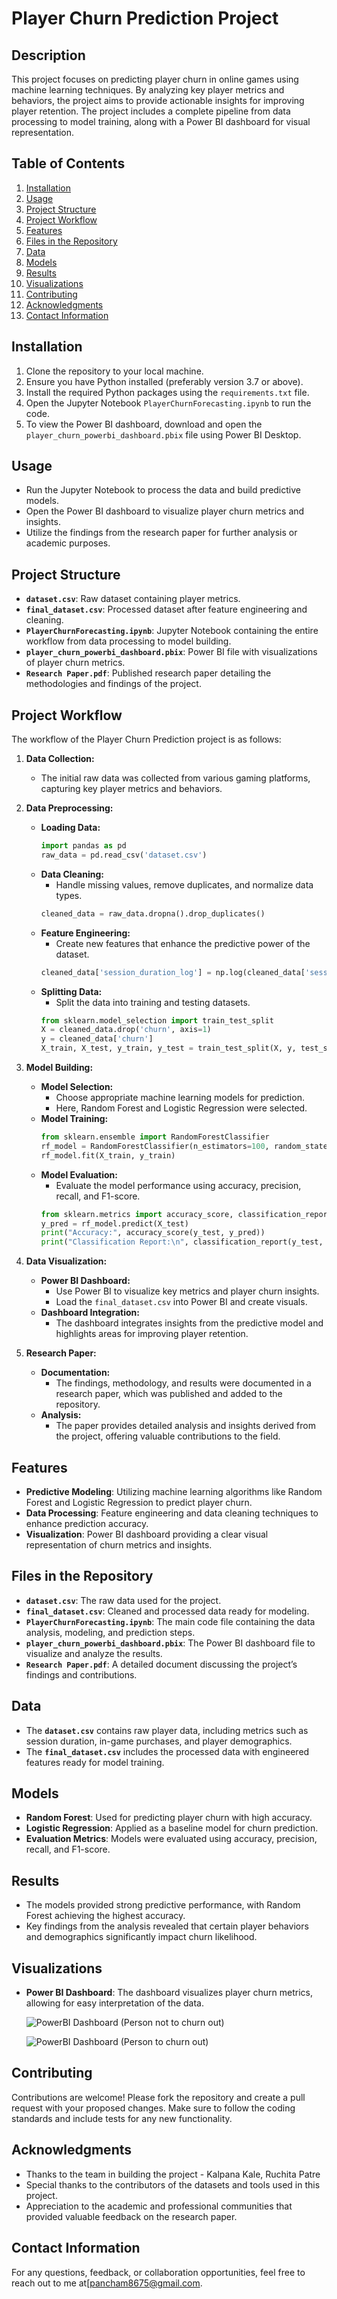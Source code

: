 # Player Churn Prediction Project

## Description
This project focuses on predicting player churn in online games using machine learning techniques. By analyzing key player metrics and behaviors, the project aims to provide actionable insights for improving player retention. The project includes a complete pipeline from data processing to model training, along with a Power BI dashboard for visual representation.

## Table of Contents
1. [Installation](#installation)
2. [Usage](#usage)
3. [Project Structure](#project-structure)
4. [Project Workflow](#project-workflow)
5. [Features](#features)
6. [Files in the Repository](#files-in-the-repository)
7. [Data](#data)
8. [Models](#models)
9. [Results](#results)
10. [Visualizations](#visualizations)
11. [Contributing](#contributing)
12. [Acknowledgments](#acknowledgments)
13. [Contact Information](#contact-information)

## Installation
1. Clone the repository to your local machine.
2. Ensure you have Python installed (preferably version 3.7 or above).
3. Install the required Python packages using the `requirements.txt` file.
4. Open the Jupyter Notebook `PlayerChurnForecasting.ipynb` to run the code.
5. To view the Power BI dashboard, download and open the `player_churn_powerbi_dashboard.pbix` file using Power BI Desktop.

## Usage
- Run the Jupyter Notebook to process the data and build predictive models.
- Open the Power BI dashboard to visualize player churn metrics and insights.
- Utilize the findings from the research paper for further analysis or academic purposes.

## Project Structure
- **`dataset.csv`**: Raw dataset containing player metrics.
- **`final_dataset.csv`**: Processed dataset after feature engineering and cleaning.
- **`PlayerChurnForecasting.ipynb`**: Jupyter Notebook containing the entire workflow from data processing to model building.
- **`player_churn_powerbi_dashboard.pbix`**: Power BI file with visualizations of player churn metrics.
- **`Research Paper.pdf`**: Published research paper detailing the methodologies and findings of the project.

## Project Workflow

The workflow of the Player Churn Prediction project is as follows:

1. **Data Collection:**
   - The initial raw data was collected from various gaming platforms, capturing key player metrics and behaviors.

2. **Data Preprocessing:**
   - **Loading Data:**
     ```python
     import pandas as pd
     raw_data = pd.read_csv('dataset.csv')
     ```
   - **Data Cleaning:**
     - Handle missing values, remove duplicates, and normalize data types.
     ```python
     cleaned_data = raw_data.dropna().drop_duplicates()
     ```
   - **Feature Engineering:**
     - Create new features that enhance the predictive power of the dataset.
     ```python
     cleaned_data['session_duration_log'] = np.log(cleaned_data['session_duration'] + 1)
     ```
   - **Splitting Data:**
     - Split the data into training and testing datasets.
     ```python
     from sklearn.model_selection import train_test_split
     X = cleaned_data.drop('churn', axis=1)
     y = cleaned_data['churn']
     X_train, X_test, y_train, y_test = train_test_split(X, y, test_size=0.3, random_state=42)
     ```

3. **Model Building:**
   - **Model Selection:**
     - Choose appropriate machine learning models for prediction.
     - Here, Random Forest and Logistic Regression were selected.
   - **Model Training:**
     ```python
     from sklearn.ensemble import RandomForestClassifier
     rf_model = RandomForestClassifier(n_estimators=100, random_state=42)
     rf_model.fit(X_train, y_train)
     ```
   - **Model Evaluation:**
     - Evaluate the model performance using accuracy, precision, recall, and F1-score.
     ```python
     from sklearn.metrics import accuracy_score, classification_report
     y_pred = rf_model.predict(X_test)
     print("Accuracy:", accuracy_score(y_test, y_pred))
     print("Classification Report:\n", classification_report(y_test, y_pred))
     ```

4. **Data Visualization:**
   - **Power BI Dashboard:**
     - Use Power BI to visualize key metrics and player churn insights.
     - Load the `final_dataset.csv` into Power BI and create visuals.
   - **Dashboard Integration:**
     - The dashboard integrates insights from the predictive model and highlights areas for improving player retention.

5. **Research Paper:**
   - **Documentation:**
     - The findings, methodology, and results were documented in a research paper, which was published and added to the repository.
   - **Analysis:**
     - The paper provides detailed analysis and insights derived from the project, offering valuable contributions to the field.

## Features
- **Predictive Modeling**: Utilizing machine learning algorithms like Random Forest and Logistic Regression to predict player churn.
- **Data Processing**: Feature engineering and data cleaning techniques to enhance prediction accuracy.
- **Visualization**: Power BI dashboard providing a clear visual representation of churn metrics and insights.

## Files in the Repository
- **`dataset.csv`**: The raw data used for the project.
- **`final_dataset.csv`**: Cleaned and processed data ready for modeling.
- **`PlayerChurnForecasting.ipynb`**: The main code file containing the data analysis, modeling, and prediction steps.
- **`player_churn_powerbi_dashboard.pbix`**: The Power BI dashboard file to visualize and analyze the results.
- **`Research Paper.pdf`**: A detailed document discussing the project’s findings and contributions.

## Data
- The **`dataset.csv`** contains raw player data, including metrics such as session duration, in-game purchases, and player demographics.
- The **`final_dataset.csv`** includes the processed data with engineered features ready for model training.

## Models
- **Random Forest**: Used for predicting player churn with high accuracy.
- **Logistic Regression**: Applied as a baseline model for churn prediction.
- **Evaluation Metrics**: Models were evaluated using accuracy, precision, recall, and F1-score.

## Results
- The models provided strong predictive performance, with Random Forest achieving the highest accuracy.
- Key findings from the analysis revealed that certain player behaviors and demographics significantly impact churn likelihood.

## Visualizations
- **Power BI Dashboard**: The dashboard visualizes player churn metrics, allowing for easy interpretation of the data.

  ![PowerBI Dashboard (Person not to churn out)](https://github.com/pancham8675/player_churn_prediction/blob/main/powerbi_dashboard/not_to_churn.jpg)

  ![PowerBI Dashboard (Person to churn out)](https://github.com/pancham8675/player_churn_prediction/blob/main/powerbi_dashboard/to_churn.jpg)

## Contributing
Contributions are welcome! Please fork the repository and create a pull request with your proposed changes. Make sure to follow the coding standards and include tests for any new functionality.

## Acknowledgments
- Thanks to the team in building the project - Kalpana Kale, Ruchita Patre
- Special thanks to the contributors of the datasets and tools used in this project.
- Appreciation to the academic and professional communities that provided valuable feedback on the research paper.

## Contact Information
For any questions, feedback, or collaboration opportunities, feel free to reach out to me at[pancham8675@gmail.com.
